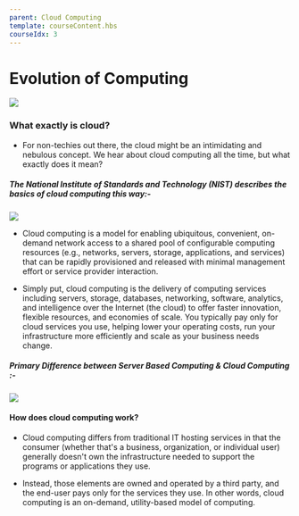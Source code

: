 ```yaml
---
parent: Cloud Computing
template: courseContent.hbs
courseIdx: 3
---
```


# Evolution of Computing

   ![](https://www.blockdegree.org/img/cloud-computing-imges/evolution_Cloud_computing.jpg)




  

### What exactly is cloud?

- For non-techies out there, the cloud might be an intimidating and nebulous concept. We hear about cloud computing all the time, but what exactly does it mean?

##### The National Institute of Standards and Technology (NIST) describes the basics of cloud computing this way:-
 ![](https://www.blockdegree.org/img/cloud-computing-imges/evolution_cloud-computing2.jpg)
- Cloud computing is a model for enabling ubiquitous, convenient, on-demand network access to a shared pool of configurable computing resources (e.g., networks, servers, storage, applications, and services) that can be rapidly provisioned and released with minimal management effort or service provider interaction.

- Simply put, cloud computing is the delivery of computing services including servers, storage, databases, networking, software, analytics, and intelligence over the Internet (the cloud) to offer faster innovation, flexible resources, and economies of scale. You typically pay only for cloud services you use, helping lower your operating costs, run your infrastructure more efficiently and scale as your business needs change.

##### Primary Difference between Server Based Computing & Cloud Computing :-
  ![](https://www.blockdegree.org/img/cloud-computing-imges/what_is-exctly-cloud.png)

#### How does cloud computing work?

- Cloud computing differs from traditional IT hosting services in that the consumer (whether that's a business, organization, or individual user) generally doesn't own the infrastructure needed to support the programs or applications they use.

- Instead, those elements are owned and operated by a third party, and the end-user pays only for the services they use. In other words, cloud computing is an on-demand, utility-based model of computing.



